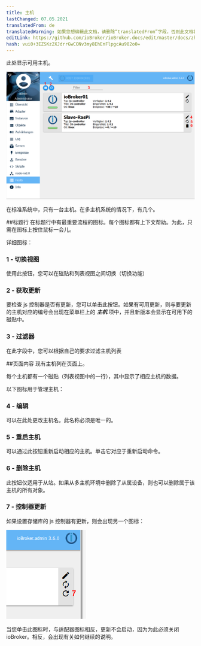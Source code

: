 ```yaml
---
title: 主机
lastChanged: 07.05.2021
translatedFrom: de
translatedWarning: 如果您想编辑此文档，请删除“translatedFrom”字段，否则此文档将再次自动翻译
editLink: https://github.com/ioBroker/ioBroker.docs/edit/master/docs/zh-cn/admin/hosts.md
hash: vui0+3EZSKz2XJdrrGwCONv3my8EhEnFlpgcAu982o0=
---
```

此处显示可用主机。

![主机页面](../../de/admin/media/ADMIN_Hosts_numbers.png)

在标准系统中，只有一台主机。在多主机系统的情况下，有几个。

##标题行
在标题行中有最重要流程的图标。每个图标都有上下文帮助。为此，只需在图标上按住鼠标一会儿。

详细图标：

### 1 - 切换视图
使用此按钮，您可以在磁贴和列表视图之间切换（切换功能）

### 2 - 获取更新
要检查 js 控制器是否有更新，您可以单击此按钮。如果有可用更新，则与要更新的主机对应的编号会出现在菜单栏上的 ***主机*** 项中，并且新版本会显示在可用下的磁贴中。

### 3 - 过滤器
在此字段中，您可以根据自己的要求过滤主机列表

##页面内容
现有主机列在页面上。

每个主机都有一个磁贴（列表视图中的一行），其中显示了相应主机的数据。

以下图标用于管理主机：

### 4 - 编辑
可以在此处更改主机名。此名称必须是唯一的。

### 5 - 重启主机
可以通过此按钮重新启动相应的主机。单击它对应于重新启动命令。

### 6 - 删除主机
此按钮仅适用于从站。如果从多主机环境中删除了从属设备，则也可以删除属于该主机的所有对象。

### 7 - 控制器更新
如果设置存储库的 js 控制器有更新，则会出现另一个图标：

![控制器更新](../../de/admin/media/ADMIN_Hosts_update.png)

当您单击此图标时，与适配器图标相反，更新不会启动，因为为此必须关闭 ioBroker。相反，会出现有关如何继续的说明。